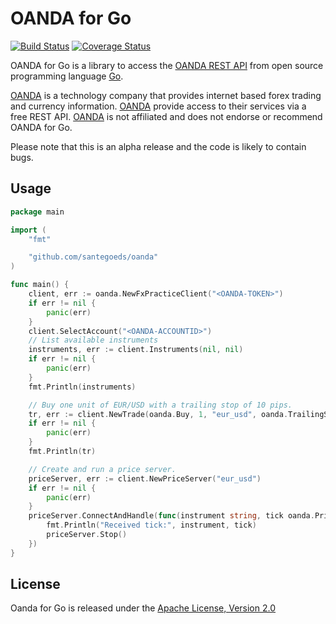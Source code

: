 # OANDA for Go

[![Build Status](https://travis-ci.org/santegoeds/oanda.svg?branch=master)](https://travis-ci.org/santegoeds/oanda)
[![Coverage Status](https://coveralls.io/repos/santegoeds/oanda/badge.svg?branch=master&service=github)](https://coveralls.io/github/santegoeds/oanda?branch=master)

OANDA for Go is a library to access the [OANDA REST API](http://developer.oanda.com) from open source programming language [Go](http://www.golang.org).

[OANDA](http://www.oanda.com) is a technology company that provides internet based forex trading and currency information. [OANDA](http://www.oanda.com) provide access to their services via a free 
REST API. [OANDA](http://www.oanda.com) is not affiliated and does not endorse or recommend 
OANDA for Go.

Please note that this is an alpha release and the code is likely to contain bugs.

## Usage

```Go
package main

import (
    "fmt"

    "github.com/santegoeds/oanda"
)

func main() {
    client, err := oanda.NewFxPracticeClient("<OANDA-TOKEN>")
    if err != nil {
        panic(err)
    }
    client.SelectAccount("<OANDA-ACCOUNTID>")
    // List available instruments
    instruments, err := client.Instruments(nil, nil)
    if err != nil {
        panic(err)
    }
    fmt.Println(instruments)

    // Buy one unit of EUR/USD with a trailing stop of 10 pips.
    tr, err := client.NewTrade(oanda.Buy, 1, "eur_usd", oanda.TrailingStop(10.0))
    if err != nil {
        panic(err)
    }
    fmt.Println(tr)

    // Create and run a price server.
    priceServer, err := client.NewPriceServer("eur_usd")
    if err != nil {
        panic(err)
    }
    priceServer.ConnectAndHandle(func(instrument string, tick oanda.PriceTick) {
        fmt.Println("Received tick:", instrument, tick)
        priceServer.Stop()
    })
}
```

## License

Oanda for Go is released under the [Apache License, Version 2.0](http://www.apache.org/licenses/LICENSE-2.0)

